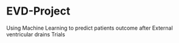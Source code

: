 # EVD-Project
Using Machine Learning to predict patients outcome after External ventricular drains Trials
